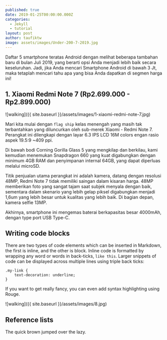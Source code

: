 ```yaml
---
published: true
date: 2019-01-25T00:00:00.000Z
categories:
  - Jekyll
  - tutorial
layout: post
author: taufiktw
image: assets/images/Under-200-7-2019.jpg
---
```

Daftar 5 smartphone teratas Android dengan melihat beberapa tambahan baru di bulan Juli 2019, yang berarti opsi Anda menjadi lebih baik secara keseluruhan. Jadi, jika Anda mencari Smartphone Android di bawah 3 Jt, maka tetaplah mencari tahu apa yang bisa Anda dapatkan di segmen harga ini!

## 1. Xiaomi Redmi Note 7 (Rp2.699.000 - Rp2.899.000)
![walking]({{ site.baseurl }}/assets/images/1-xiaomi-redmi-note-7.jpg)

Mari kita mulai dengan `flag ship` kelas menengah yang masih tak terbantahkan yang diluncurkan oleh sub-merek Xiaomi - Redmi Note 7. Perangkat ini dilengkapi dengan layar 6.3 IPS LCD 16M colors engan rasio aspek 19.5:9 ~409 ppi.

Di bawah bodi Corning Gorilla Glass 5 yang mengkilap dan berkilau, kami kemudian menemukan Snapdragon 660 yang kuat digabungkan dengan minimum 4GB RAM dan penyimpanan internal 64GB, yang dapat diperluas melalui microSD.

Titik penjualan utama perangkat ini adalah kamera, datang dengan resolusi 48MP, Redmi Note 7 tidak memiliki saingan dalam kisaran harga. 48MP memberikan foto yang sangat tajam saat subjek menyala dengan baik, sementara dalam skenario yang lebih gelap piksel digabungkan menjadi 1,6um yang lebih besar untuk kualitas yang lebih baik. Di bagian depan, kamera selfie 13MP.

Akhirnya, smartphone ini mengemas baterai berkapasitas besar 4000mAh, dengan type port USB Type-C.

## Writing code blocks

There are two types of code elements which can be inserted in Markdown, the first is inline, and the other is block. Inline code is formatted by wrapping any word or words in back-ticks, `like this`. Larger snippets of code can be displayed across multiple lines using triple back ticks:

```
.my-link {
    text-decoration: underline;
}
```

If you want to get really fancy, you can even add syntax highlighting using Rouge.


![walking]({{ site.baseurl }}/assets/images/8.jpg)

## Reference lists

The quick brown jumped over the lazy.
